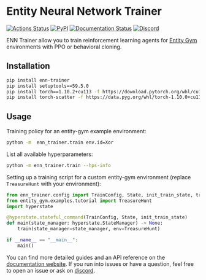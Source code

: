 # Entity Neural Network Trainer

[![Actions Status](https://github.com/entity-neural-network/enn-trainer/workflows/Checks/badge.svg)](https://github.com/entity-neural-network/enn-trainer/actions)
[![PyPI](https://img.shields.io/pypi/v/enn-trainer.svg?style=flat-square)](https://pypi.org/project/enn-trainer/)
[![Documentation Status](https://readthedocs.org/projects/entity-gym/badge/?version=latest&style=flat-square)](https://enn-trainer.readthedocs.io/en/latest/?badge=latest)
[![Discord](https://img.shields.io/discord/913497968701747270?style=flat-square)](https://discord.gg/SjVqhSW4Qf)

ENN Trainer allow you to train reinforcement learning agents for [Entity Gym](https://github.com/entity-neural-network/entity-gym) environments with PPO or behavioral cloning.

## Installation

```bash
pip install enn-trainer
pip install setuptools==59.5.0
pip install torch==1.10.2+cu113 -f https://download.pytorch.org/whl/cu113/torch_stable.html
pip install torch-scatter -f https://data.pyg.org/whl/torch-1.10.0+cu113.html
```

## Usage

Training policy for an entity-gym example environment:

```bash
python -m  enn_trainer.train env.id=Xor
```

List all available hyperparameters:

```bash
python -m enn_trainer.train --hps-info
```

Setting up a training script for a custom entity-gym environment (replace `TreasureHunt` with your environment):

```python
from enn_trainer.config import TrainConfig, State, init_train_state, train
from entity_gym.examples.tutorial import TreasureHunt
import hyperstate

@hyperstate.stateful_command(TrainConfig, State, init_train_state)
def main(state_manager: hyperstate.StateManager) -> None:
    train(state_manager=state_manager, env=TreasureHunt)

if __name__ == "__main__":
    main()
```

You can find more detailed guides and an API reference on the [documentation website](https://readthedocs.org/projects/entity-gym/badge/?version=latest&style=flat-square). If you run into issues or have a question, feel free to open an issue or ask on [discord](https://discord.gg/SjVqhSW4Qf).
